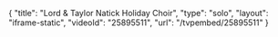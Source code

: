 {
    "title": "Lord & Taylor Natick Holiday Choir",
    "type": "solo",
    "layout": "iframe-static",
    "videoId": "25895511",
    "url": "\/tvpembed\/25895511"
}